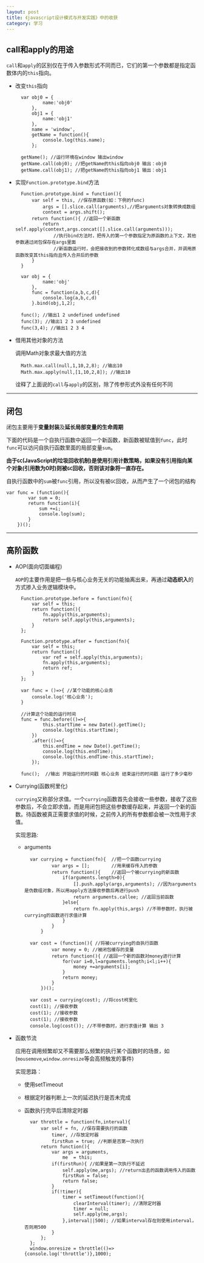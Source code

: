 ```yaml
---
layout: post
title: 《javascript设计模式与开发实践》中的收获
category: 学习
---
```


## call和apply的用途

`call`和`apply`的区别仅在于传入参数形式不同而已，它们的第一个参数都是指定函数体内的`this`指向。

* 改变`this`指向

        var obj0 = {
                name:'obj0'
            },
            obj1 = {
                name:'obj1'
            },
            name = 'window',
            getName = function(){
                console.log(this.name);
            };

        getName(); //运行环境在window 输出window
        getName.call(obj0); //把getName的this指向obj0 输出：obj0
        getName.call(obj1); //把getName的this指向obj1 输出：obj1

* 实现`Function.prototype.bind`方法

        Function.prototype.bind = function(){
            var self = this, //保存原函数(如：下例的func)
                args = [].slice.call(arguments),//把arguments对象转换成数组
                context = args.shift();
            return function(){ //返回一个新函数
                return self.apply(context,args.concat([].slice.call(arguments)));
                    //执行bind方法时，把传入的第一个参数指定为原函数的上下文，其他参数通过闭包保存在args里面
                    //新函数运行时，会把接收到的参数转化成数组与args合并，并调用原函数改变其this指向且传入合并后的参数
            }
        }

        var obj = {
                name:'obj'
            },
            func = function(a,b,c,d){
                console.log(a,b,c,d)
            }.bind(obj,1,2);

        func(); //输出1 2 undefined undefined
        func(3); //输出1 2 3 undefined
        func(3,4); //输出1 2 3 4

* 借用其他对象的方法

    调用Math对象求最大值的方法

        Math.max.call(null,1,10,2,8); //输出10
        Math.max.apply(null,[1,10,2,8]); //输出10

    诠释了上面说的`call`与`apply`的区别，除了传参形式外没有任何不同

---

## 闭包

闭包主要用于**变量封装**及**延长局部变量的生命周期**

下面的代码是一个自执行函数中返回一个新函数，新函数被赋值到`func`，此时`func`可以访问自执行函数里面的局部变量`sum`。

**由于`GC`(JavaScript的垃圾回收机制)是使用引用计数策略，如果没有引用指向某个对象(引用数为0时)则被`GC`回收，否则该对象将一直存在。**

自执行函数中的`sum`被`func`引用，所以没有被`GC`回收，从而产生了一个闭包的结构

    var func = (function(){
            var sum = 0;
            return function(i){
                sum +=i;
                console.log(sum);
            }
        })();

---

## 高阶函数

* AOP(面向切面编程)

    `AOP`的主要作用是把一些与核心业务无关的功能抽离出来，再通过**动态织入**的方式掺入业务逻辑模块中。

        Function.prototype.before = function(fn){
            var self = this;
            return function(){
                fn.apply(this,arguments);
                return self.apply(this,arguments);
            }
        };

        Function.prototype.after = function(fn){
            var self = this;
            return function(){
                var ref = self.apply(this,arguments);
                fn.apply(this,arguments);
                return ref;
            }
        };

        var func = ()=>{ //某个功能的核心业务
            console.log('核心业务');
        }

        //计算这个功能的运行时间
        func = func.before(()=>{
                this.startTime = new Date().getTime();
                console.log(this.startTime);
            })
            .after(()=>{
                this.endTime = new Date().getTime();
                console.log(this.endTime);
                console.log(this.endTime-this.startTime);
            });

        func();  //输出 开始运行的时间戳 核心业务 结束运行的时间戳 运行了多少毫秒

* Currying(函数柯里化)

    `currying`又称部分求值。一个`currying`函数首先会接收一些参数，接收了这些参数后，不会立即求值，而是用闭包把这些参数缓存起来，并返回一个新的函数。待函数被真正需要求值的时候，之前传入的所有参数都会被一次性用于求值。

    实现思路:

    * arguments

            var currying = function(fn){  //把一个函数currying
                    var args = [];        //用来缓存传入的参数
                    return function(){    //返回一个被currying的新函数
                        if(arguments.length>0){
                            [].push.apply(args,arguments); //因为arguments是伪数组对象，所以用apply方法接收参数后再进行push
                            return arguments.callee; //返回当前函数
                        }else{
                            return fn.apply(this,args) //不带参数时，执行被currying的函数进行求值计算
                        }
                    }
                }

            var cost = (function(){ //将被currying的自执行函数
                    var money = 0; //被闭包缓存的变量
                    return function(){ //返回一个新的函数对money进行计算
                        for(var i=0,l=arguments.length;i<l;i++){
                            money +=arguments[i];
                        }
                        return money;
                    }
                })();

            var cost = currying(cost); //将cost柯里化
            cost(1); //接收参数
            cost(1); //接收参数
            cost(1); //接收参数
            console.log(cost()); //不带参数时，进行求值计算 输出 3

* 函数节流

    应用在调用频繁却又不需要那么频繁的执行某个函数时的场景，如(`mousemove`,`window.onresize`等会高频触发的事件)

    实现思路：

    * 使用setTimeout
    * 根据定时器判断上一次的延迟执行是否未完成
    * 函数执行完毕后清除定时器

            var throttle = function(fn,interval){
                var self = fn, //保存需要执行的函数
                    timer, //存放定时器
                    firstRun = true; //判断是否第一次执行
                return function(){
                    var args = arguments,
                        me  = this;
                    if(firstRun){ //如果是第一次执行不延迟
                        self.apply(me,args); //return出去的函数调用传入的函数
                        firstRun = false;   
                        return false;
                    }
                    if(!timer){
                        timer = setTimeout(function(){
                            clearInterval(timer); //清除定时器
                            timer = null;
                            self.apply(me,args);
                        },interval||500); //如果interval存在则使用interval，否则用500
                    }
                };
            };
            window.onresize = throttle(()=>{console.log('throttle')},1000);
